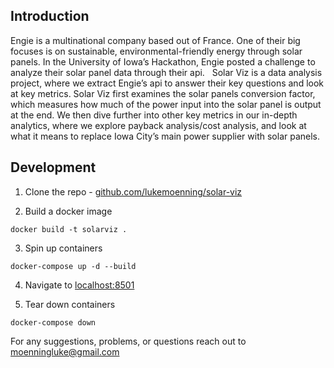 ## Introduction
Engie is a multinational company based out of France. One of their big focuses is on sustainable, environmental-friendly energy through solar panels. In the University of Iowa’s Hackathon, Engie posted a challenge to analyze their solar panel data through their api. 
 
Solar Viz is a data analysis project, where we extract Engie’s api to answer their key questions and look at key metrics. Solar Viz first examines the solar panels conversion factor, which measures how much of the power input into the solar panel is output at the end. We then dive further into other key metrics in our in-depth analytics, where we explore payback analysis/cost analysis, and look at what it means to replace Iowa City’s main power supplier with solar panels.


## Development
1. Clone the repo - [github.com/lukemoenning/solar-viz](https://github.com/lukemoenning/solar-viz)

2. Build a docker image 
```
docker build -t solarviz .
```

3. Spin up containers 
```
docker-compose up -d --build
```

4. Navigate to [localhost:8501](http://localhost:8501/)

5. Tear down containers 
```
docker-compose down
```


For any suggestions, problems, or questions reach out to [moenningluke@gmail.com](moenningluke@gmail.com)
